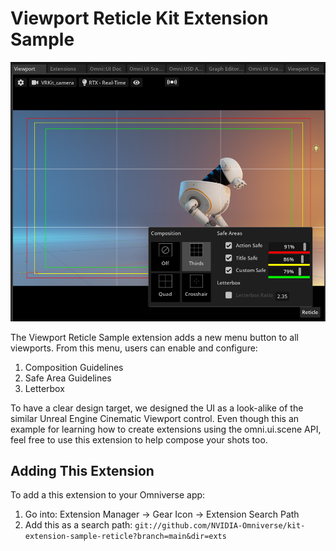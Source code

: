 # Viewport Reticle Kit Extension Sample 
![Camera Reticle Preview](exts/omni.example.reticle/data/preview.png)

The Viewport Reticle Sample extension adds a new menu button to all viewports. From this menu, users can enable and configure:
1. Composition Guidelines
2. Safe Area Guidelines
3. Letterbox

To have a clear design target, we designed the UI as a look-alike of the similar Unreal Engine Cinematic Viewport control. 
Even though this an example for learning how to create extensions using the omni.ui.scene API, feel free to use this 
extension to help compose your shots too.

## Adding This Extension

To add a this extension to your Omniverse app:
1. Go into: Extension Manager -> Gear Icon -> Extension Search Path
2. Add this as a search path: `git://github.com/NVIDIA-Omniverse/kit-extension-sample-reticle?branch=main&dir=exts`